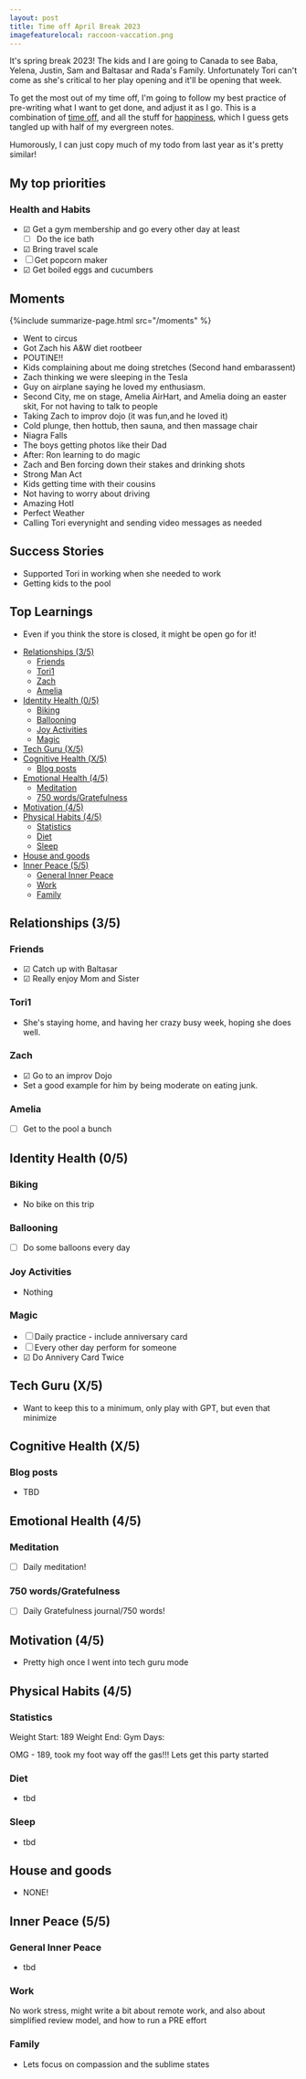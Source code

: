 ```yaml
---
layout: post
title: Time off April Break 2023
imagefeaturelocal: raccoon-vaccation.png
---
```


It's spring break 2023! The kids and I are going to Canada to see Baba, Yelena, Justin, Sam and Baltasar and Rada's Family. Unfortunately Tori can't come as she's critical to her play opening and it'll be opening that week.

To get the most out of my time off, I'm going to follow my best practice of pre-writing what I want to get done, and adjust it as I go. This is a combination of [time off](/time-off), and all the stuff for [happiness](/happy), which I guess gets tangled up with half of my evergreen notes.

Humorously, I can just copy much of my todo from last year as it's pretty similar!

## My top priorities

### Health and Habits

- ☑ Get a gym membership and go every other day at least
  - ☐ Do the ice bath
- ☑ Bring travel scale
- ☐ Get popcorn maker
- ☑ Get boiled eggs and cucumbers

## Moments

{%include summarize-page.html src="/moments" %}

- Went to circus
- Got Zach his A&W diet rootbeer
- POUTINE!!
- Kids complaining about me doing stretches (Second hand embarassent)
- Zach thinking we were sleeping in the Tesla
- Guy on airplane saying he loved my enthusiasm.
- Second City, me on stage, Amelia AirHart, and Amelia doing an easter skit, For not having to talk to people
- Taking Zach to improv dojo (it was fun,and he loved it)
- Cold plunge, then hottub, then sauna, and then massage chair
- Niagra Falls
- The boys getting photos like their Dad
- After: Ron learning to do magic
- Zach and Ben forcing down their stakes and drinking shots
- Strong Man Act
- Kids getting time with their cousins
- Not having to worry about driving
- Amazing Hotl
- Perfect Weather
- Calling Tori everynight and sending video messages as needed

## Success Stories

- Supported Tori in working when she needed to work
- Getting kids to the pool

## Top Learnings

- Even if you think the store is closed, it might be open go for it!

<!-- prettier-ignore-start -->
<!-- vim-markdown-toc-start -->

- [Relationships (3/5)](#relationships-35)
  - [Friends](#friends)
  - [Tori1](#tori1)
  - [Zach](#zach)
  - [Amelia](#amelia)
- [Identity Health (0/5)](#identity-health-05)
  - [Biking](#biking)
  - [Ballooning](#ballooning)
  - [Joy Activities](#joy-activities)
  - [Magic](#magic)
- [Tech Guru (X/5)](#tech-guru-x5)
- [Cognitive Health (X/5)](#cognitive-health-x5)
  - [Blog posts](#blog-posts)
- [Emotional Health (4/5)](#emotional-health-45)
  - [Meditation](#meditation)
  - [750 words/Gratefulness](#750-wordsgratefulness)
- [Motivation (4/5)](#motivation-45)
- [Physical Habits (4/5)](#physical-habits-45)
  - [Statistics](#statistics)
  - [Diet](#diet)
  - [Sleep](#sleep)
- [House and goods](#house-and-goods)
- [Inner Peace (5/5)](#inner-peace-55)
  - [General Inner Peace](#general-inner-peace)
  - [Work](#work)
  - [Family](#family)

<!-- vim-markdown-toc-end -->
<!-- prettier-ignore-end -->

## Relationships (3/5)

### Friends

- ☑ Catch up with Baltasar
- ☑ Really enjoy Mom and Sister

### Tori1

- She's staying home, and having her crazy busy week, hoping she does well.

### Zach

- ☑ Go to an improv Dojo
- Set a good example for him by being moderate on eating junk.

### Amelia

- ☐ Get to the pool a bunch

## Identity Health (0/5)

### Biking

- No bike on this trip

### Ballooning

- ☐ Do some balloons every day

### Joy Activities

- Nothing

### Magic

- ☐ Daily practice - include anniversary card
- ☐ Every other day perform for someone
- ☑ Do Annivery Card Twice

## Tech Guru (X/5)

- Want to keep this to a minimum, only play with GPT, but even that minimize

## Cognitive Health (X/5)

### Blog posts

- TBD

## Emotional Health (4/5)

### Meditation

- ☐ Daily meditation!

### 750 words/Gratefulness

- ☐ Daily Gratefulness journal/750 words!

## Motivation (4/5)

- Pretty high once I went into tech guru mode

## Physical Habits (4/5)

### Statistics

Weight Start: 189
Weight End:
Gym Days:

OMG - 189, took my foot way off the gas!!! Lets get this party started

### Diet

- tbd

### Sleep

- tbd

## House and goods

- NONE!

## Inner Peace (5/5)

### General Inner Peace

- tbd

### Work

No work stress, might write a bit about remote work, and also about simplified review model, and how to run a PRE effort

### Family

- Lets focus on compassion and the sublime states
